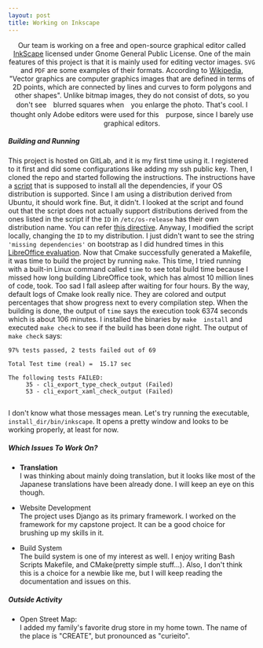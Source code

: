 ```yaml
---
layout: post
title: Working on Inkscape
---
```


[/]: # (SubTitle)
<p align="center">
    Our team is working on a free and open-source graphical editor called
    <a href="https://inkscape.org/">InkScape</a> licensed under Gnome General
    Public License. One of the main features of this project is that it is
    mainly used for editing vector images. <code>SVG</code> and <code>PDF</code>
    are some examples of their formats. According to <a href="https://en
    .wikipedia.org/wiki/Vector_graphics">Wikipedia</a>, "Vector graphics are
    computer graphics images that are defined in terms of 2D points, which are
    connected by lines and curves to form polygons and other shapes". Unlike
    bitmap images, they do not consist of dots, so you don't see　blurred
    squares when　you enlarge the photo. That's cool. I thought only Adobe editors
    were used for this　purpose, since I barely use graphical editors.
</p>

[//]: # (Content)
##### Building and Running

This project is hosted on GitLab, and it is my first time using it. I registered 
to it first and did some configurations like adding my ssh public key. Then, I 
cloned the repo and started following the instructions. The instructions have a 
[script](
https://gitlab.com/inkscape/inkscape-ci-docker/raw/master/install_dependencies.sh) that is supposed to install all the dependencies, if 
your OS distribution is supported. Since I am using a distribution derived from 
Ubuntu, it should work fine. But, it didn't. I looked at the script and found out 
that the script does not actually support distributions derived from the ones 
listed in the script if the `ID` in `/etc/os-release` has their own distribution 
name. You can refer [this directive](
https://www.freedesktop.org/software/systemd/man/os-release.html). Anyway, I
modified the script locally, changing the `ID` to my distribution. I just didn't
want to see the string `'missing dependencies'` on bootstrap as I did hundred 
times in this [LibreOffice evaluation](
https://github.com/hunter-college-ossd-spr-2020/project-evaluation/blob/master/libreoffice_evaluation.md). Now that Cmake 
successfully generated a Makefile, it was time to build the project by running 
`make`. This time, I tried running with a built-in Linux command called `time` 
to see total build time because I missed how long building LibreOffice took, 
which has almost 10 million lines of code, took. Too sad I fall asleep after 
waiting for four hours. By the way, default logs of Cmake look really nice. They 
are colored and output percentages that show progress next to every compilation
step. When the building is done, the output of `time` says the execution took 
6374 seconds which is about 106 minutes. I installed the binaries by `make 
install` and executed `make check` to see if the build has been done right. The 
output of `make check` says:
```text
97% tests passed, 2 tests failed out of 69

Total Test time (real) =  15.17 sec

The following tests FAILED:
	 35 - cli_export_type_check_output (Failed)
	 53 - cli_export_xaml_check_output (Failed)
 
```
I don't know what those messages mean. Let's try running the executable,
`install_dir/bin/inkscape`. It opens a pretty window and looks to be working properly,
at least for now.


##### Which Issues To Work On?

- **Translation**  
I was thinking about mainly doing translation, but it looks like most of the
Japanese translations have been already done. I will keep an eye on this though.
 
- Website Development  
The project uses Django as its primary framework. I worked on the framework
for my capstone project. It can be a good choice for brushing up my skills in 
it.

- Build System  
The build system is one of my interest as well. I enjoy writing Bash Scripts
Makefile, and CMake(pretty simple stuff...). Also, I don't think this is a
choice for a newbie like me, but I will keep reading the documentation and 
issues on this.


##### Outside Activity

- Open Street Map:  
I added my family's favorite drug store in my home town. The name of the place
is "CREATE", but pronounced as "curieito".

